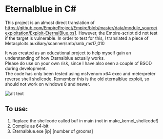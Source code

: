 # Eternalblue in C#

This project is an almost direct translation of https://github.com/EmpireProject/Empire/blob/master/data/module_source/exploitation/Exploit-EternalBlue.ps1. However, the Empire-script did not test if the target is vulnerable. In order to test for this, I translated a piece of Metasploits auxiliary/scanner/smb/smb_ms17_010

It was created as an educational project to help myself gain an understanding of how Eternalblue actually works.  
Please do use on your own risk, since I have also seen a couple of BSOD during development.  
The code has only been tested using msfvenom x64 exec and meterpreter reverse shell shellcode. Remember this is the old eternalblue exploit, so should not work on windows 8 and newer. 

![alt text](https://github.com/povlteksttv/Eternalblue/blob/master/img/Eternalblue.PNG?raw=true)

## To use: 
1) Replace the shellcode called buf in main (not in make_kernel_shellcode!)
2) Compile as 64-bit
3) Eternalblue.exe [ip] [number of grooms]

